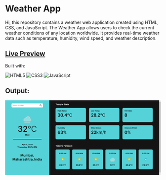 # Weather App
Hi, this repository contains a weather web application created using HTML, CSS, and JavaScript. The Weather App allows users to check the current weather conditions of any location worldwide. It provides real-time weather data such as temperature, humidity, wind speed, and weather description.

## [Live Preview](https://the-weather-app-js.netlify.app/)

Built with:

![HTML5](https://img.shields.io/badge/html5-%23E34F26.svg?style=for-the-badge&logo=html5&logoColor=white) ![CSS3](https://img.shields.io/badge/css3-%231572B6.svg?style=for-the-badge&logo=css3&logoColor=white) ![JavaScript](https://img.shields.io/badge/javascript-%23323330.svg?style=for-the-badge&logo=javascript&logoColor=%23F7DF1E)

## Output:

![Output](./assets/output.jpg)
